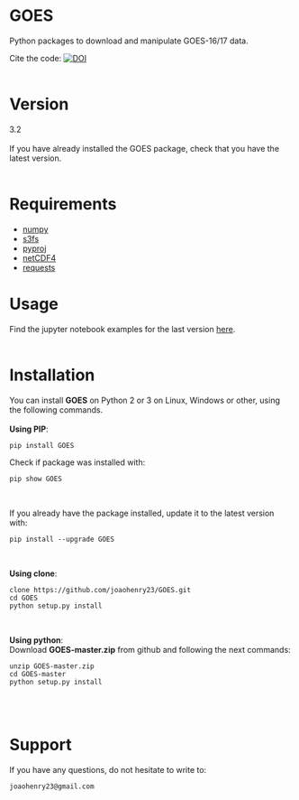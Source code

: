 # GOES
Python packages to download and manipulate GOES-16/17 data.

Cite the code: [![DOI](https://zenodo.org/badge/213261768.svg)](https://zenodo.org/badge/latestdoi/213261768)
<br><br>

# Version
3.2
<br><br>
If you have already installed the GOES package, check that you have the latest version.
<br><br>

# Requirements
- [numpy](https://numpy.org/)
- [s3fs](https://s3fs.readthedocs.io/en/latest/install.html)
- [pyproj](https://github.com/pyproj4/pyproj)
- [netCDF4](http://unidata.github.io/netcdf4-python/)
- [requests](https://2.python-requests.org/en/master/)


# Usage
Find the jupyter notebook examples for the last version [here](https://github.com/joaohenry23/GOES/blob/master/examples/index.ipynb).
<br><br>


# Installation
You can install **GOES** on Python 2 or 3 on Linux, Windows or other, using the following commands.
<br><br>
**Using PIP**:
```
pip install GOES

```

Check if package was installed with:

```
pip show GOES
```
<br>

If you already have the package installed, update it to the latest version with:

```
pip install --upgrade GOES
```
<br>

**Using clone**:
```
clone https://github.com/joaohenry23/GOES.git
cd GOES
python setup.py install

```
<br>

**Using python**:\
Download **GOES-master.zip** from github and following the next commands:
```
unzip GOES-master.zip
cd GOES-master
python setup.py install

```
<br><br>


# Support
If you have any questions, do not hesitate to write to:
```
joaohenry23@gmail.com

```



